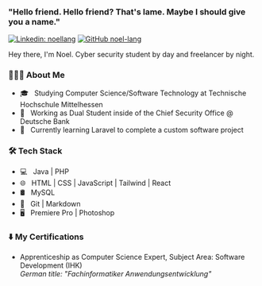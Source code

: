 ### "Hello friend. Hello friend? That's lame. Maybe I should give you a name."

[![Linkedin: noellang](https://img.shields.io/badge/-noellang-blue?style=flat-square&logo=Linkedin&logoColor=white&link=https://www.linkedin.com/in/noellang/)](https://www.linkedin.com/in/noellang/)
[![GitHub noel-lang](https://img.shields.io/github/followers/noel-lang?label=follow&style=social)](https://github.com/noel-lang)

Hey there, I'm Noel. Cyber security student by day and freelancer by night.

<h3> 👨🏻‍💻 About Me </h3>

- 🎓 &nbsp; Studying Computer Science/Software Technology at Technische Hochschule Mittelhessen
- 💼 &nbsp; Working as Dual Student inside of the Chief Security Office @ Deutsche Bank
- 🌱 &nbsp; Currently learning Laravel to complete a custom software project


<h3>🛠 Tech Stack</h3>

- 💻 &nbsp; Java | PHP
- 🌐 &nbsp; HTML | CSS | JavaScript | Tailwind | React
- 🛢 &nbsp; MySQL
- 🔧 &nbsp; Git | Markdown
- 🖥 &nbsp; Premiere Pro | Photoshop


<h3>⬇️ My Certifications</h3>

- Apprenticeship as Computer Science Expert, Subject Area: Software Development (IHK)<br />
<em>German title: "Fachinformatiker Anwendungsentwicklung"</em>
